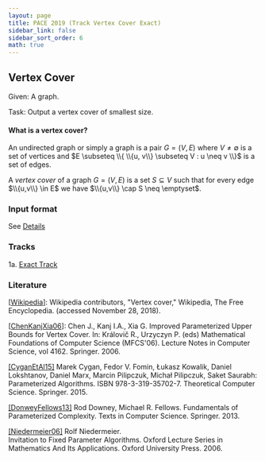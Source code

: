 ```yaml
---
layout: page
title: PACE 2019 (Track Vertex Cover Exact)
sidebar_link: false
sidebar_sort_order: 6
math: true
---
```


## Vertex Cover 
Given:
A graph.

Task:
Output a vertex cover of smallest size.

#### What is a vertex cover?
An undirected graph or simply a graph is a pair $G=(V,E)$ where $V\neq \emptyset$
is a set of vertices and $E \subseteq \\{ \\{u, v\\} \subseteq V : u \neq v \\}$ is a 
set of edges.


A _vertex cover_ of a graph $G=(V,E)$ is a set $S\subseteq V$ such that for
 every edge $\\{u,v\\} \in E$ we have $\\{u,v\\} \cap S \neq \emptyset$.


### Input format

See [Details](vc_format)

### Tracks
1a. [Exact Track](vc_exact)
    
### Literature

[[Wikipedia](https://en.wikipedia.org/wiki/Vertex_cover)]: Wikipedia contributors, "Vertex cover," Wikipedia, The Free Encyclopedia. (accessed November 28, 2018).

[[ChenKanjXia06](https://arxiv.org/abs/1611.01090)]: 
Chen J., Kanj I.A., Xia G. Improved Parameterized Upper Bounds for Vertex Cover. In: Královič R., Urzyczyn P. (eds) Mathematical Foundations of Computer Science (MFCS'06). Lecture Notes in Computer Science, vol 4162. Springer. 2006.

[[CyganEtAl15]](https://www.springer.com/de/book/9783319212746)
Marek Cygan, Fedor V. Fomin, Łukasz Kowalik, Daniel Lokshtanov, Daniel Marx, Marcin Pilipczuk, Michał Pilipczuk, Saket Saurabh: Parameterized Algorithms. ISBN 978-3-319-35702-7. Theoretical Computer Science. Springer. 2015.

[[DonweyFellows13]](https://www.springer.com/de/book/9781447155584) 
Rod Downey, Michael R. Fellows. Fundamentals of Parameterized Complexity. Texts in Computer Science. Springer. 2013.  

[[Niedermeier06]](https://www.akt.tu-berlin.de/index.php?id=110570) 
Rolf Niedermeier.  
Invitation to Fixed Parameter Algorithms. Oxford Lecture Series in Mathematics And Its Applications. Oxford University Press. 2006. 